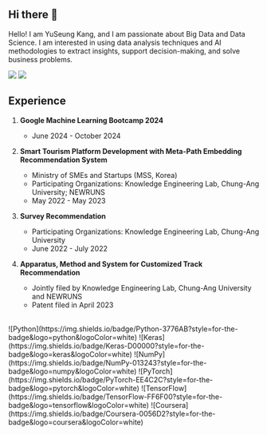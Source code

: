 ## Hi there 👋
Hello! I am YuSeung Kang, and I am passionate about Big Data and Data Science. I am interested in using data analysis techniques and AI methodologies to extract insights, support decision-making, and solve business problems.

<a href="https://www.linkedin.com/in/kangusng-37b2472a6" target="_blank"><img src="https://img.shields.io/badge/YuSeungKang-0A66C2?style=flat-square&logo=Linkedin&logoColor=white"/></a>
<a href="mailto:kangusng@gmail.com" target="_blank"><img src="https://img.shields.io/badge/kangusng@gmail.com-EA4335?style=flat-square&logo=Gmail&logoColor=white"/></a>

## Experience

1. **Google Machine Learning Bootcamp 2024**
   - June 2024 - October 2024

2. **Smart Tourism Platform Development with Meta-Path Embedding Recommendation System**
   - Ministry of SMEs and Startups (MSS, Korea)
   - Participating Organizations: Knowledge Engineering Lab, Chung-Ang University; NEWRUNS
   - May 2022 - May 2023

3. **Survey Recommendation**
   - Participating Organizations: Knowledge Engineering Lab, Chung-Ang University
   - June 2022 - July 2022

4. **Apparatus, Method and System for Customized Track Recommendation**
   - Jointly filed by Knowledge Engineering Lab, Chung-Ang University and NEWRUNS
   - Patent filed in April 2023

<br>
![Python](https://img.shields.io/badge/Python-3776AB?style=for-the-badge&logo=python&logoColor=white)
![Keras](https://img.shields.io/badge/Keras-D00000?style=for-the-badge&logo=keras&logoColor=white)
![NumPy](https://img.shields.io/badge/NumPy-013243?style=for-the-badge&logo=numpy&logoColor=white)
![PyTorch](https://img.shields.io/badge/PyTorch-EE4C2C?style=for-the-badge&logo=pytorch&logoColor=white)
![TensorFlow](https://img.shields.io/badge/TensorFlow-FF6F00?style=for-the-badge&logo=tensorflow&logoColor=white)
![Coursera](https://img.shields.io/badge/Coursera-0056D2?style=for-the-badge&logo=coursera&logoColor=white)


<!--
**kangyuseung/kangyuseung** is a ✨ _special_ ✨ repository because its `README.md` (this file) appears on your GitHub profile.

Here are some ideas to get you started:

- 🔭 I’m currently working on ...
- 🌱 I’m currently learning ...
- 👯 I’m looking to collaborate on ...
- 🤔 I’m looking for help with ...
- 💬 Ask me about ...
- 📫 How to reach me: ...
- 😄 Pronouns: ...
- ⚡ Fun fact: ...
-->
